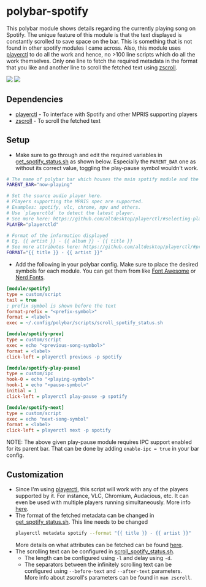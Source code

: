 # polybar-spotify

This polybar module shows details regarding the currently playing song on Spotify. The unique feature of this module is that the text displayed is constantly scrolled to save space on the bar. This is something that is not found in other spotify modules I came across. Also, this module uses [playerctl](https://github.com/altdesktop/playerctl) to do all the work and hence, no >100 line scripts which do all the work themselves. Only one line to fetch the required metadata in the format that you like and another line to scroll the fetched text using [zscroll](https://github.com/noctuid/zscroll).

![](screenshots/demo_mini.gif)
![](screenshots/demo.gif)

## Dependencies

- [playerctl](https://github.com/altdesktop/playerctl#installing) - To interface with Spotify and other MPRIS supporting players
- [zscroll](https://github.com/noctuid/zscroll#installation) - To scroll the fetched text

## Setup

- Make sure to go through and edit the required variables in [get_spotify_status.sh](get_spotify_status.sh) as shown below. Especially the `PARENT_BAR` one as without its correct value, toggling the play-pause symbol wouldn't work.
```sh
# The name of polybar bar which houses the main spotify module and the control modules.
PARENT_BAR="now-playing"

# Set the source audio player here.
# Players supporting the MPRIS spec are supported.
# Examples: spotify, vlc, chrome, mpv and others.
# Use `playerctld` to detect the latest player.
# See more here: https://github.com/altdesktop/playerctl/#selecting-players-to-control
PLAYER="playerctld"

# Format of the information displayed
# Eg. {{ artist }} - {{ album }} - {{ title }}
# See more attributes here: https://github.com/altdesktop/playerctl/#printing-properties-and-metadata
FORMAT="{{ title }} - {{ artist }}"
```
- Add the following in your polybar config.
Make sure to place the desired symbols for each module. You can get them from like [Font Awesome](https://fontawesome.com/cheatsheet) or [Nerd Fonts](https://www.nerdfonts.com/cheat-sheet).
```ini
[module/spotify]
type = custom/script
tail = true
; prefix symbol is shown before the text
format-prefix = "<prefix-symbol>"
format = <label>
exec = ~/.config/polybar/scripts/scroll_spotify_status.sh

[module/spotify-prev]
type = custom/script
exec = echo "<previous-song-symbol>"
format = <label>
click-left = playerctl previous -p spotify

[module/spotify-play-pause]
type = custom/ipc
hook-0 = echo "<playing-symbol>"
hook-1 = echo "<pause-symbol>"
initial = 1
click-left = playerctl play-pause -p spotify

[module/spotify-next]
type = custom/script
exec = echo "next-song-symbol"
format = <label>
click-left = playerctl next -p spotify
```

NOTE: The above given play-pause module requires IPC support enabled for its parent bar. That can be done by adding `enable-ipc = true` in your bar config.

## Customization

- Since I'm using [playerctl](https://github.com/altdesktop/playerctl), this script will work with any of the players supported by it. For instance, VLC, Chromium, Audacious, etc. It can even be used with multiple players running simultaneously. More info [here](https://github.com/altdesktop/playerctl#selecting-players-to-control).
- The format of the fetched metadata can be changed in [get_spotify_status.sh](get_spotify_status.sh). This line needs to be changed
  ```sh
  playerctl metadata spotify --format "{{ title }} - {{ artist }}"
  ```
  More details on what attributes can be fetched can be found [here](https://github.com/altdesktop/playerctl/#printing-properties-and-metadata).
- The scrolling text can be configured in [scroll_spotify_status.sh](scroll_spotify_status.sh). 
  - The length can be configured using `-l` and delay using `-d`.
  - The separators between the infinitely scrolling text can be configured using `--before-text` and `--after-text` parameters.  
  More info about zscroll's parameters can be found in `man zscroll`.    
